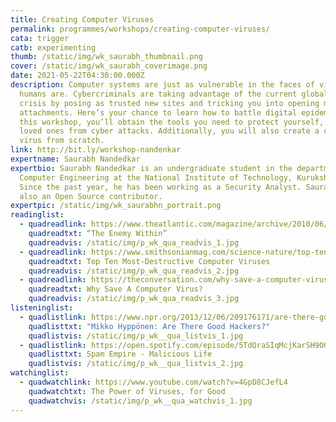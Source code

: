 ```yaml
---
title: Creating Computer Viruses
permalink: programmes/workshops/creating-computer-viruses/
cata: trigger
catb: experimenting
thumb: /static/img/wk_saurabh_thumbnail.png
cover: /static/img/wk_saurabh_coverimage.png
date: 2021-05-22T04:30:00.000Z
description: Computer systems are just as vulnerable in the faces of viruses as
  humans are. Cybercriminals are taking advantage of the current global health
  crisis by posing as trusted new sites and tricking you into opening malicious
  attachments. Here’s your chance to learn how to battle digital epidemics! In
  this workshop, you’ll obtain the tools you need to protect yourself, and your
  loved ones from cyber attacks. Additionally, you will also create a computer
  virus from scratch.
link: http://bit.ly/workshop-nandenkar
expertname: Saurabh Nandedkar
expertbio: Saurabh Nandedkar is an undergraduate student in the department of
  Computer Engineering at the National Institute of Technology, Kurukshetra.
  Since the past year, he has been working as a Security Analyst. Saurabh is
  also an Open Source contributor.
expertpic: /static/img/wk_saurabhn_portrait.png
readinglist:
  - quadreadlink: https://www.theatlantic.com/magazine/archive/2010/06/the-enemy-within/308098/
    quadreadtxt: “The Enemy Within”
    quadreadvis: /static/img/p_wk_qua_readvis_1.jpg
  - quadreadlink: https://www.smithsonianmag.com/science-nature/top-ten-most-destructive-computer-viruses-159542266/
    quadreadtxt: Top Ten Most-Destructive Computer Viruses
    quadreadvis: /static/img/p_wk_qua_readvis_2.jpg
  - quadreadlink: https://theconversation.com/why-save-a-computer-virus-56967
    quadreadtxt: Why Save A Computer Virus?
    quadreadvis: /static/img/p_wk_qua_readvis_3.jpg
listeninglist:
  - quadlistlink: https://www.npr.org/2013/12/06/209176171/are-there-good-hackers
    quadlisttxt: "Mikko Hyppönen: Are There Good Hackers?"
    quadlistvis: /static/img/p_wk__qua_listvis_1.jpg
  - quadlistlink: https://open.spotify.com/episode/5TdQraSIqMcjKarSH9OGTG
    quadlisttxt: Spam Empire - Malicious Life
    quadlistvis: /static/img/p_wk__qua_listvis_2.jpg
watchinglist:
  - quadwatchlink: https://www.youtube.com/watch?v=4GpD8CJefL4
    quadwatchtxt: The Power of Viruses, for Good
    quadwatchvis: /static/img/p_wk__qua_watchvis_1.jpg
---
```

